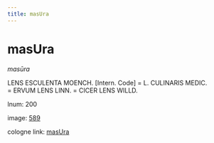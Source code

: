 ```yaml
---
title: masUra
---
```


# masUra

<i>masūra</i>  <div n="P" /><bot>LENS ESCULENTA MOENCH.</bot> [Intern. Code] = <bot>L. CULINARIS MEDIC.</bot> <div n="lb" />= <bot>ERVUM LENS LINN.</bot> = <bot>CICER LENS WILLD.</bot>

lnum: 200

image: [589](https://www.sanskrit-lexicon.uni-koeln.de/scans/csl-apidev/servepdf.php?dict=snp&page=589)

cologne link: [masUra](https://sanskrit-lexicon.uni-koeln.de/scans/csl-apidev/getword.php?dict=snp&key=masUra)

